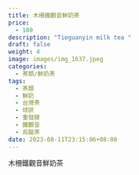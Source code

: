 ```yaml
---
title: 木柵鐵觀音鮮奶茶
price:
  - 180
description: "Tieguanyin milk tea "
draft: false
weight: 4
image: images/img_1637.jpeg
categories:
  - 茶類/鮮奶茶
tags:
  - 茶類
  - 鮮奶
  - 台灣茶
  - 球狀
  - 重發酵
  - 鐵觀音
  - 烏龍茶
date: 2023-08-11T23:15:06+08:00
---
```


 木柵鐵觀音鮮奶茶
